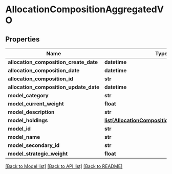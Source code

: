 # AllocationCompositionAggregatedVO

## Properties
Name | Type | Description | Notes
------------ | ------------- | ------------- | -------------
**allocation_composition_create_date** | **datetime** |  | [optional] 
**allocation_composition_date** | **datetime** |  | [optional] 
**allocation_composition_id** | **str** |  | [optional] 
**allocation_composition_update_date** | **datetime** |  | [optional] 
**model_category** | **str** |  | [optional] 
**model_current_weight** | **float** |  | [optional] 
**model_description** | **str** |  | [optional] 
**model_holdings** | [**list[AllocationCompositionModelHoldingsVO]**](AllocationCompositionModelHoldingsVO.md) |  | [optional] 
**model_id** | **str** |  | [optional] 
**model_name** | **str** |  | [optional] 
**model_secondary_id** | **str** |  | [optional] 
**model_strategic_weight** | **float** |  | [optional] 

[[Back to Model list]](../README.md#documentation-for-models) [[Back to API list]](../README.md#documentation-for-api-endpoints) [[Back to README]](../README.md)


